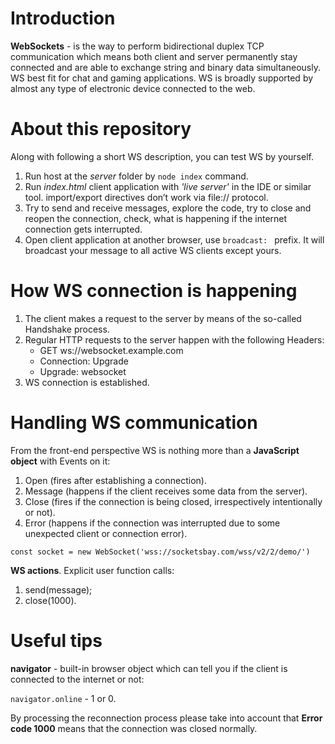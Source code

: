 # Introduction
**WebSockets** - is the way to perform bidirectional duplex TCP communication which means both client and server permanently stay connected and are able to exchange string and binary data simultaneously. WS best fit for chat and gaming applications. WS is broadly supported by almost any type of electronic device connected to the web.

# About this repository
Along with following a short WS description, you can test WS by yourself.

1. Run host at the *server* folder by `node index` command.
2. Run *index.html* client application with *'live server'* in the IDE or similar tool. import/export directives don’t work via file:// protocol.
3. Try to send and receive messages, explore the code, try to close and reopen the connection, check, what is happening if the internet connection gets interrupted.
4. Open client application at another browser, use `broadcast: ` prefix. It will broadcast your message to all active WS clients except yours.

# How WS connection is happening
1. The client makes a request to the server by means of the so-called Handshake process.
2. Regular HTTP requests to the server happen with the following Headers:
    * GET ws://websocket.example.com
    * Connection: Upgrade
    * Upgrade: websocket
3. WS connection is established.

# Handling WS communication
From the front-end perspective WS is nothing more than a **JavaScript object** with Events on it:

1. Open (fires after establishing a connection).
2. Message (happens if the client receives some data from the server).
3. Close (fires if the connection is being closed, irrespectively intentionally or not).
4. Error (happens if the connection was interrupted due to some unexpected client or connection error).

`const socket = new WebSocket('wss://socketsbay.com/wss/v2/2/demo/')`

**WS actions**. Explicit user function calls:

1. send(message);
2. close(1000).

# Useful tips
**navigator** - built-in browser object which can tell you if the client is connected to the internet or not:

`navigator.online` - 1 or 0.

By processing the reconnection process please take into account that **Error code 1000** means that the connection was closed normally.
